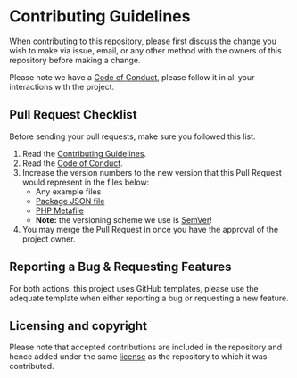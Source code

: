 # Contributing Guidelines

When contributing to this repository, please first discuss the change you wish
to make via issue, email, or any other method with the owners of this repository
before making a change.

Please note we have a [Code of Conduct](CODE-OF-CONDUCT.md), please follow it in
all your interactions with the project.

## Pull Request Checklist

Before sending your pull requests, make sure you followed this list.

1. Read the [Contributing Guidelines](CONTRIBUTING.md).
2. Read the [Code of Conduct](CODE-OF-CONDUCT.md).
3. Increase the version numbers to the new version that this Pull Request would
   represent in the files below:
    - Any example files
    - [Package JSON file](package.json)
    - [PHP Metafile](meta.php)
    - **Note:** the versioning scheme we use is [SemVer](http://semver.org/)!
4. You may merge the Pull Request in once you have the approval of the project
   owner.

## Reporting a Bug & Requesting Features

For both actions, this project uses GitHub templates, please use the adequate
template when either reporting a bug or requesting a new feature.

## Licensing and copyright

Please note that accepted contributions are included in the repository and hence
added under the same [license](LICENSE.md) as the repository to which it was
contributed.
